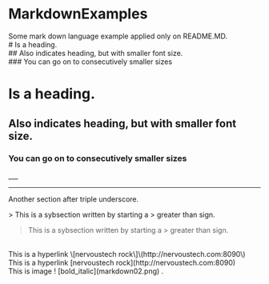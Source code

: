 # MarkdownExamples
Some mark down language example applied only on README.MD.<br>
\# Is a heading.<br>
\#\# Also indicates heading, but with smaller font size.<br>
\#\#\# You can go on to consecutively smaller sizes<br>
# Is a heading.
## Also indicates heading, but with smaller font size.
### You can go on to consecutively smaller sizes
\_\_\_
___
Another section after triple underscore.<br>

\> This is a sybsection written by starting a \> greater than sign.<br>
> This is a sybsection written by starting a \> greater than sign.
<br>
This is a hyperlink \[nervoustech rock\]\(http://nervoustech.com:8090\)<br>
This is a hyperlink [nervoustech rock](http://nervoustech.com:8090)<br>
This is image ! [bold_italic](markdown02.png) .
